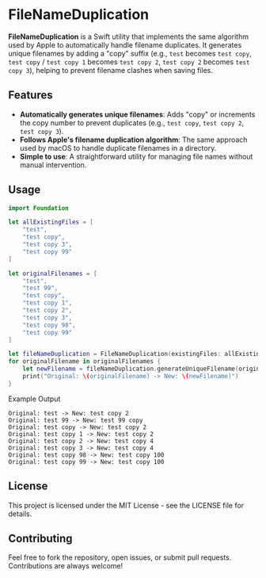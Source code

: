 # FileNameDuplication

**FileNameDuplication** is a Swift utility that implements the same algorithm used by Apple to automatically handle filename duplicates. It generates unique filenames by adding a "copy" suffix (e.g., `test` becomes `test copy`, `test copy` / `test copy 1` becomes `test copy 2`, `test copy 2` becomes `test copy 3`), helping to prevent filename clashes when saving files.

## Features

- **Automatically generates unique filenames**: Adds "copy" or increments the copy number to prevent duplicates (e.g., `test copy`, `test copy 2`, `test copy 3`).
- **Follows Apple's filename duplication algorithm**: The same approach used by macOS to handle duplicate filenames in a directory.
- **Simple to use**: A straightforward utility for managing file names without manual intervention.

## Usage

```swift
import Foundation

let allExistingFiles = [
    "test",
    "test copy",
    "test copy 3",
    "test copy 99"
]

let originalFilenames = [
    "test",
    "test 99",
    "test copy",
    "test copy 1",
    "test copy 2",
    "test copy 3",
    "test copy 98",
    "test copy 99"
]

let fileNameDuplication = FileNameDuplication(existingFiles: allExistingFiles)
for originalFilename in originalFilenames {
    let newFilename = fileNameDuplication.generateUniqueFilename(originalName: originalFilename)
    print("Original: \(originalFilename) -> New: \(newFilename)")
}
```

Example Output
```
Original: test -> New: test copy 2
Original: test 99 -> New: test 99 copy
Original: test copy -> New: test copy 2
Original: test copy 1 -> New: test copy 2
Original: test copy 2 -> New: test copy 4
Original: test copy 3 -> New: test copy 4
Original: test copy 98 -> New: test copy 100
Original: test copy 99 -> New: test copy 100
```
## License

This project is licensed under the MIT License - see the LICENSE file for details.

## Contributing

Feel free to fork the repository, open issues, or submit pull requests. Contributions are always welcome!
